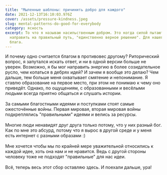```yaml
---
title: "Мыленные шаблоны: причинить добро для каждого"
date: 2021-12-13T16:10:03.976Z
cover: /assets/pressure-kindness.jpeg
slug: mental-patterns-do-good-for-everybody
category: ясность
excerpt: То что я называю насильственным добром. Это когда силой пытаются
  направить на правильный путь, "единственно верное решение". Для нашего же
  блага.
---
```

И почему одно считается благом в противовес другому? Риторический вопрос, я запутался искать ответ, и ни в одной версии больше не уверен. Возможно, я бы мог направить энергию в более созидательное русло, чем копаться в дебрях идей? И зачем я вообще это делаю? Чем дальше, тем больше меня охватывает смятение и непонимание. Я ставлю образование на первое место, при этом не понимаю к чему оно приведёт. Однако, по ощущениям, с образованными и весёлыми людьми всегда приятно общаться и слушать истории. \
\
За самыми благостными идеями и поступками стоят самые ожесточённые войны. Первая мировая, вторая мировая войны подкреплялись "правильными" идеями и велись за ресурсы.\
\
Многие люди ненавидят друг друга только потому, что у них разный бог. Как по мне это абсурд, потому что я вырос в другой среде и у меня есть интернет с разными образами :)\
\
Мне хочется чтобы мы по крайней мере уважительной относились к каждой идее, хоть она нам и не нравится. Ведь с другой стороны человеку тоже не подходят "правильные" для нас идеи.\
\
Всё, теперь весь этот сбор оставляю здесь. И поехали дальше, ура!